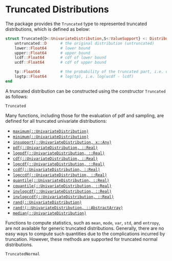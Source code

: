 # Truncated Distributions

The package provides the `Truncated` type to represented truncated distributions, which is defined as below:

```julia
struct Truncated{D<:UnivariateDistribution,S<:ValueSupport} <: Distribution{Univariate,S}
    untruncated::D      # the original distribution (untruncated)
    lower::Float64      # lower bound
    upper::Float64      # upper bound
    lcdf::Float64       # cdf of lower bound
    ucdf::Float64       # cdf of upper bound

    tp::Float64         # the probability of the truncated part, i.e. ucdf - lcdf
    logtp::Float64      # log(tp), i.e. log(ucdf - lcdf)
end
```

A truncated distribution can be constructed using the constructor `Truncated` as follows:

```@docs
Truncated
```

Many functions, including those for the evaluation of pdf and sampling, are defined for all truncated univariate distributions:

- [`maximum(::UnivariateDistribution)`](@ref)
- [`minimum(::UnivariateDistribution)`](@ref)
- [`insupport(::UnivariateDistribution, x::Any)`](@ref)
- [`pdf(::UnivariateDistribution, ::Real)`](@ref)
- [`logpdf(::UnivariateDistribution, ::Real)`](@ref)
- [`cdf(::UnivariateDistribution, ::Real)`](@ref)
- [`logcdf(::UnivariateDistribution, ::Real)`](@ref)
- [`ccdf(::UnivariateDistribution, ::Real)`](@ref)
- [`logccdf(::UnivariateDistribution, ::Real)`](@ref)
- [`quantile(::UnivariateDistribution, ::Real)`](@ref)
- [`cquantile(::UnivariateDistribution, ::Real)`](@ref)
- [`invlogcdf(::UnivariateDistribution, ::Real)`](@ref)
- [`invlogccdf(::UnivariateDistribution, ::Real)`](@ref)
- [`rand(::UnivariateDistribution)`](@ref)
- [`rand!(::UnivariateDistribution, ::AbstractArray)`](@ref)
- [`median(::UnivariateDistribution)`](@ref)

Functions to compute statistics, such as `mean`, `mode`, `var`, `std`, and `entropy`, are not available for generic truncated distributions. Generally, there are no easy ways to compute such quantities due to the complications incurred by truncation.
However, these methods are supported for truncated normal distributions.

```@docs
TruncatedNormal
```

